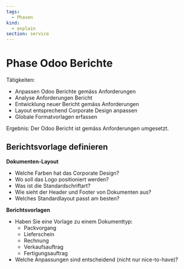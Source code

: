 ```yaml
---
tags:
  - Phasen
kind:
  - explain
section: service
---
```


# Phase Odoo Berichte

Tätigkeiten:

- Anpassen Odoo Berichte gemäss Anforderungen
- Analyse Anforderungen Bericht
- Entwicklung neuer Bericht gemäss Anforderungen
- Layout entsprechend Corporate Design anpassen
- Globale Formatvorlagen erfassen

Ergebnis: Der Odoo Bericht ist gemäss Anforderungen umgesetzt.

## Berichtsvorlage definieren

**Dokumenten-Layout**

- Welche Farben hat das Corporate Design?
- Wo soll das Logo positioniert werden?
- Was ist die Standardschriftart?
- Wie sieht der Header und Footer von Dokumenten aus?
- Welches Standardlayout passt am besten?

**Berichtsvorlagen**

- Haben Sie eine Vorlage zu einem Dokumenttyp:
  - Packvorgang
  - Lieferschein
  - Rechnung
  - Verkaufsauftrag
  - Fertigungsauftrag
- Welche Anpassungen sind entscheidend (nicht nur nice-to-have)?

